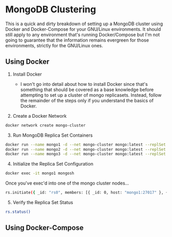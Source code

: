 # MongoDB Clustering

This is a quick and dirty breakdown of setting up a MongoDB cluster using Docker and Docker-Compose for your GNU/Linux environments. It should still apply to any environment that's running Docker/Compose but I'm not going to guarantee that the information remains evergreen for those environments, strictly for the GNU/Linux ones.

## Using Docker

1. Install Docker
    - I won't go into detail about how to install Docker since that's something that should be covered as a base knowledge before attempting to set up a cluster of mongo replicasets. Instead, follow the remainder of the steps only if you understand the basics of Docker.

2. Create a Docker Network
    
```bash
docker network create mongo-cluster
```

3. Run MongoDB Replica Set Containers

```bash
docker run --name mongo1 -d --net mongo-cluster mongo:latest --replSet rs0
docker run --name mongo2 -d --net mongo-cluster mongo:latest --replSet rs0
docker run --name mongo3 -d --net mongo-cluster mongo:latest --replSet rs0
```

4. Initialize the Replica Set Configuration

```bash
docker exec -it mongo1 mongosh
```
Once you've exec'd into one of the mongo cluster nodes...

```bash
rs.initiate({ _id: "rs0", members: [{ _id: 0, host: "mongo1:27017" }, { _id: 1, host: "mongo2:27017" }, { _id: 2, host: "mongo3:27017" }] })
```

5. Verify the Replica Set Status

```bash
rs.status()
```

## Using Docker-Compose

